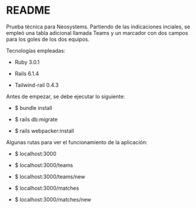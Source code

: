 # README

Prueba técnica para Neosystems.
Partiendo de las indicaciones inciales, se empleó una tabla adicional llamada Teams y un marcador con dos campos para los goles de los dos equipos. 



Tecnologías empleadas:

* Ruby 3.0.1

* Rails 6.1.4

* Tailwind-rail 0.4.3



Antes de empezar, se debe ejecutar lo siguiente:

* $ bundle install

* $ rails db:migrate

* $ rails webpacker:install



Algunas rutas para ver el funcionamiento de la aplicación:

* $ localhost:3000

* $ localhost:3000/teams

* $ localhost:3000/teams/new

* $ localhost:3000/matches

* $ localhost:3000/matches/new